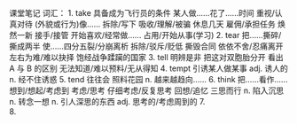 课堂笔记
词汇：
    1.  take
        具备成为飞行员的条件
        某人做......花了......时间
        重视/认真对待
        (外貌或行为)像......
        拆除/写下
        吸收/理解/被骗
        休息几天
        雇佣/承担任务
        焕然一新
        接手/接管
        开始喜欢/经常做......
        占用/开始从事(学习)
    2.  tear
        把......撕碎/撕成两半
        使......四分五裂/分崩离析
        拆除/驳斥/贬低
        撕毁合同
        依依不舍/忍痛离开
        左右为难/难以抉择
        饱经战争蹂躏的国家
    3.  tell
        明辨是非
        把这对双胞胎分开
        看出 A 与 B 的区别
        无法知道/难以预料/无从得知
    4.  tempt
        引诱某人做某事
        adj. 诱人的
        n. 经不住诱惑
    5.  tend
        往往会
        照料花园
        n. 越来越趋向......
    6.  think
        把......看作......
        想到/想起/考虑到
        考虑/思考
        仔细考虑/反复思考
        回想/追忆
        三思而行
        n. 陷入沉思
        n. 转念一想
        n. 引人深思的东西
        adj. 思考的/考虑周到的
    7.  
    8.  